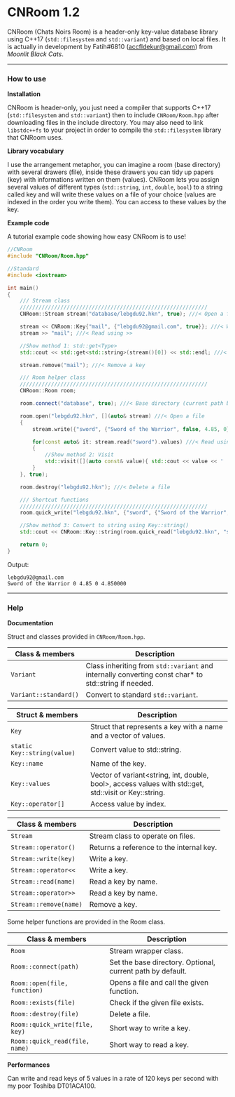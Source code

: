 # CNRoom 1.2
CNRoom (Chats Noirs Room) is a header-only key-value database library using C++17 (`std::filesystem` and `std::variant`) and based on local files. It is actually in development by Fatih#6810 (accfldekur@gmail.com) from *Moonlit Black Cats*.
***

### How to use

**Installation**

CNRoom is header-only, you just need a compiler that supports C++17 (`std::filesystem` and `std::variant`) then to include `CNRoom/Room.hpp` after downloading files in the include directory. You may also need to link `libstdc++fs` to your project in order to compile the `std::filesystem` library that CNRoom uses.

**Library vocabulary**

I use the arrangement metaphor, you can imagine a room (base directory) with several drawers (file), inside these drawers you can tidy up papers (key) with informations written on them (values). 
CNRoom lets you assign several values of different types (`std::string`, `int`, `double`, `bool`) to a string called key and will write these values on a file of your choice (values are indexed in the order you write them). You can access to these values by the key.

**Example code**

A tutorial example code showing how easy CNRoom is to use!
```cpp
//CNRoom
#include "CNRoom/Room.hpp"

//Standard
#include <iostream>

int main()
{
    /// Stream class
    ////////////////////////////////////////////////////////////
    CNRoom::Stream stream("database/lebgdu92.hkn", true); ///< Open a file, create new if doesn't exist

    stream << CNRoom::Key{"mail", {"lebgdu92@gmail.com", true}}; ///< Write using <<
    stream >> "mail"; ///< Read using >>

    //Show method 1: std::get<Type>
    std::cout << std::get<std::string>(stream()[0]) << std::endl; ///< Retreive key using () and value using []

    stream.remove("mail"); ///< Remove a key

    /// Room helper class
    ////////////////////////////////////////////////////////////
    CNRoom::Room room;

    room.connect("database", true); ///< Base directory (current path by default)

    room.open("lebgdu92.hkn", [](auto& stream) ///< Open a file
    {
        stream.write({"sword", {"Sword of the Warrior", false, 4.85, 0}}); ///< Write using function write()

        for(const auto& it: stream.read("sword").values) ///< Read using function read()
        {
            //Show method 2: Visit
            std::visit([](auto const& value){ std::cout << value << ' '; }, it.standard());
        }
    }, true);

    room.destroy("lebgdu92.hkn"); ///< Delete a file

    /// Shortcut functions
    ////////////////////////////////////////////////////////////
    room.quick_write("lebgdu92.hkn", {"sword", {"Sword of the Warrior", false, 4.85, 0}});

    //Show method 3: Convert to string using Key::string()
    std::cout << CNRoom::Key::string(room.quick_read("lebgdu92.hkn", "sword")[2]) << std::endl;

    return 0;
}
```

Output:
```
lebgdu92@gmail.com
Sword of the Warrior 0 4.85 0 4.850000
```

***

### Help

**Documentation**

Struct and classes provided in `CNRoom/Room.hpp`. 

Class & members | Description
------- | -----------
`Variant` | Class inheriting from `std::variant` and internally converting const char* to std::string if needed.
`Variant::standard()` | Convert to standard `std::variant`.

Struct & members | Description
------- | -----------
`Key` | Struct that represents a key with a name and a vector of values.
`static Key::string(value)` | Convert value to std::string.
`Key::name` | Name of the key.
`Key::values` | Vector of variant<string, int, double, bool>, access values with std::get, std::visit or Key::string.
`Key::operator[]` | Access value by index.

Class & members | Description
------- | -----------
`Stream` | Stream class to operate on files.
`Stream::operator()` | Returns a reference to the internal key.
`Stream::write(key)` | Write a key.
`Stream::operator<<` | Write a key.
`Stream::read(name)` | Read a key by name.
`Stream::operator>>` | Read a key by name.
`Stream::remove(name)` | Remove a key.

Some helper functions are provided in the Room class.

Class & members | Description
------- | -----------
`Room` | Stream wrapper class.
`Room::connect(path)` | Set the base directory. Optional, current path by default. 
`Room::open(file, function)` | Opens a file and call the given function.
`Room::exists(file)` | Check if the given file exists.
`Room::destroy(file)` | Delete a file.
`Room::quick_write(file, key)` | Short way to write a key.
`Room::quick_read(file, name)` | Short way to read a key.

**Performances**

Can write and read keys of 5 values in a rate of 120 keys per second with my poor Toshiba DT01ACA100.


